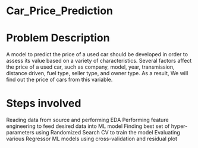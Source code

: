 # Car_Price_Prediction
# Problem Description
A model to predict the price of a used car should be developed in order to assess its value based on a variety of characteristics. Several factors affect the price of a used car, such as company, model, year, transmission, distance driven, fuel type, seller type, and owner type. As a result, We will find out the price of cars from this variable.
# Steps involved
Reading data from source and performing EDA Performing feature engineering to feed desired data into ML model Finding best set of hyper-parameters using Randomized Search CV to train the model Evaluating various Regressor ML models using cross-validation and residual plot
